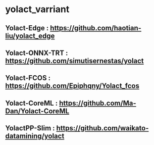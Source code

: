 # yolact_varriant


##  Yolact-Edge : https://github.com/haotian-liu/yolact_edge
##  Yolact-ONNX-TRT : https://github.com/simutisernestas/yolact
##  Yolact-FCOS : https://github.com/Epiphqny/Yolact_fcos
##  Yolact-CoreML : https://github.com/Ma-Dan/Yolact-CoreML
##  YolactPP-Slim : https://github.com/waikato-datamining/yolact
